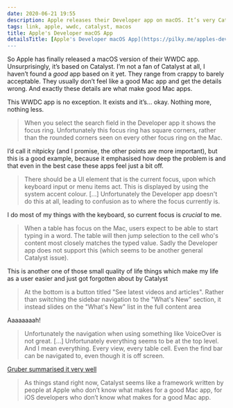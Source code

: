 ```yaml
---
date: 2020-06-21 19:55
description: Apple releases their Developer app on macOS. It’s very Catalyst.
tags: link, apple, wwdc, catalyst, macos
title: Apple's Developer macOS App
detailsTitle: [Apple's Developer macOS App](https://pilky.me/apples-developer-app/)
---
```


So Apple has finally released a macOS version of their WWDC app. Unsurprisingly, it’s based on Catalyst. I’m not a fan of Catalyst at all, I haven’t found a *good* app based on it yet. They range from crappy to barely acceptable. They usually don’t feel like a good Mac app and get the details wrong. And exactly these details are what make good Mac apps.

This WWDC app is no exception. It exists and it’s… okay. Nothing more, nothing less.

> When you select the search field in the Developer app it shows the focus ring. Unfortunately this focus ring has square corners, rather than the rounded corners seen on every other focus ring on the Mac.

I’d call it nitpicky (and I promise, the other points are more important), but this is a good example, because it emphasised how deep the problem is and that even in the best case these apps feel just a bit off.

> There should be a UI element that is the current focus, upon which keyboard input or menu items act. This is displayed by using the system accent colour. […] Unfortunately the Developer app doesn't do this at all, leading to confusion as to where the focus currently is.

I do most of my things with the keyboard, so current focus is *crucial* to me.

> When a table has focus on the Mac, users expect to be able to start typing in a word. The table will then jump selection to the cell who's content most closely matches the typed value. Sadly the Developer app does not support this (which seems to be another general Catalyst issue).

This is another one of those small quality of life things which make my life as a user easier and just got forgotten about by Catalyst

> At the bottom is a button titled "See latest videos and articles". Rather than switching the sidebar navigation to the "What's New" section, it instead slides on the "What's New" list in the full content area

Aaaaaaaah!

> Unfortunately the navigation when using something like VoiceOver is not great. […] Unfortunately everything seems to be at the top level. And I mean everything. Every view, every table cell. Even the find bar can be navigated to, even though it is off screen.

[Gruber summarised it very well](https://daringfireball.net/linked/2020/06/17/developer-app-for-mac)

> As things stand right now, Catalyst seems like a framework written by people at Apple who don’t know what makes for a good Mac app, for iOS developers who don’t know what makes for a good Mac app.